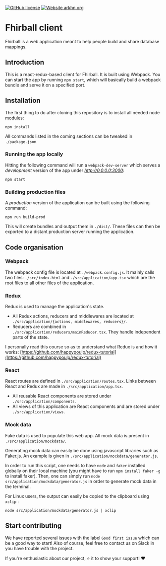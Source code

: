 [![GitHub license](https://img.shields.io/github/license/arkhn/fhir-pipe.svg)](https://github.com/arkhn/fhir-pipe/blob/master/LICENSE)
[![Website arkhn.org](https://img.shields.io/website-up-down-green-red/https/arkhn.org.svg)](http://arkhn.org/)

# Fhirball client

Fhirball is a web application meant to help people build and share database mappings.

## Introduction

This is a react-redux-based client for Fhirball. It is built using Webpack.
You can start the app by running `npm start`, which will basically build a webpack bundle and serve it on a specified port.


## Installation

The first thing to do after cloning this repository is to install all needed node modules:
```
npm install
```
All commands listed in the coming sections can be tweaked in `./package.json`.

### Running the app locally
Hitting the following command will run a `webpack-dev-server` which serves a _development_ version of the app under _http://0.0.0.0:3000_:
```
npm start
```

### Building production files
A _production_ version of the application can be built using the following command:
```
npm run build-prod
```
This will create bundles and output them in `./dist/`. These files can then be exported to a distant production server running the application.

## Code organisation

### Webpack

The webpack config file is located at `./webpack.config.js`. It mainly calls two files: `./src/index.html` and `./src/application/app.tsx` which are the root files to all other files of the application.

### Redux
Redux is used to manage the application's state.
* All Redux actions, reducers and middlewares are located at `./src/application/{actions, middlewares, reducers}/`.
* Reducers are combined in `./src/application/reducers/mainReducer.tsx`. They handle independent parts of the state.

I personally read this course so as to understand what Redux is and how it works: [https://github.com/happypoulp/redux-tutorial](https://github.com/happypoulp/redux-tutorial)

### React
React routes are defined in `./src/application/routes.tsx`. Links between React and Redux are made in `./src/application/app.tsx`.

* All reusable React components are stored under `./src/application/components`.
* All views of this application are React components and are stored under `./src/application/views`.

### Mock data
Fake data is used to populate this web app. All mock data is present in `./src/application/mockdata/`.

Generating mock data can easily be done using javascript libraries such as Faker.js. An example is given in `./src/application/mockdata/generator.js`.

In order to run this script, one needs to have `node` and `faker` installed globally on their local machine (you might have to run `npm install faker -g` to install faker). Then, one can simply run `node src/application/mockdata/generator.js` in order to generate mock data in the terminal.

For Linux users, the output can easily be copied to the clipboard using `xclip` :
```
node src/application/mockdata/generator.js | xclip
```

## Start contributing

We have reported several issues with the label `Good first issue` which can be a good way to start! Also of course, feel free to contact us on Slack in you have trouble with the project.

If you're enthusiastic about our project, :star: it to show your support! :heart:
